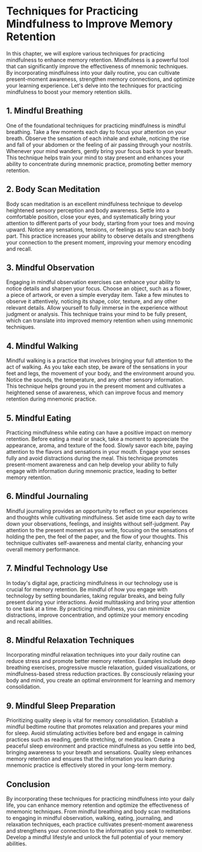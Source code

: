 # Techniques for Practicing Mindfulness to Improve Memory Retention

In this chapter, we will explore various techniques for practicing mindfulness to enhance memory retention. Mindfulness is a powerful tool that can significantly improve the effectiveness of mnemonic techniques. By incorporating mindfulness into your daily routine, you can cultivate present-moment awareness, strengthen memory connections, and optimize your learning experience. Let's delve into the techniques for practicing mindfulness to boost your memory retention skills.

## 1\. Mindful Breathing

One of the foundational techniques for practicing mindfulness is mindful breathing. Take a few moments each day to focus your attention on your breath. Observe the sensation of each inhale and exhale, noticing the rise and fall of your abdomen or the feeling of air passing through your nostrils. Whenever your mind wanders, gently bring your focus back to your breath. This technique helps train your mind to stay present and enhances your ability to concentrate during mnemonic practice, promoting better memory retention.

## 2\. Body Scan Meditation

Body scan meditation is an excellent mindfulness technique to develop heightened sensory perception and body awareness. Settle into a comfortable position, close your eyes, and systematically bring your attention to different parts of your body, starting from your toes and moving upward. Notice any sensations, tensions, or feelings as you scan each body part. This practice increases your ability to observe details and strengthens your connection to the present moment, improving your memory encoding and recall.

## 3\. Mindful Observation

Engaging in mindful observation exercises can enhance your ability to notice details and sharpen your focus. Choose an object, such as a flower, a piece of artwork, or even a simple everyday item. Take a few minutes to observe it attentively, noticing its shape, color, texture, and any other relevant details. Allow yourself to fully immerse in the experience without judgment or analysis. This technique trains your mind to be fully present, which can translate into improved memory retention when using mnemonic techniques.

## 4\. Mindful Walking

Mindful walking is a practice that involves bringing your full attention to the act of walking. As you take each step, be aware of the sensations in your feet and legs, the movement of your body, and the environment around you. Notice the sounds, the temperature, and any other sensory information. This technique helps ground you in the present moment and cultivates a heightened sense of awareness, which can improve focus and memory retention during mnemonic practice.

## 5\. Mindful Eating

Practicing mindfulness while eating can have a positive impact on memory retention. Before eating a meal or snack, take a moment to appreciate the appearance, aroma, and texture of the food. Slowly savor each bite, paying attention to the flavors and sensations in your mouth. Engage your senses fully and avoid distractions during the meal. This technique promotes present-moment awareness and can help develop your ability to fully engage with information during mnemonic practice, leading to better memory retention.

## 6\. Mindful Journaling

Mindful journaling provides an opportunity to reflect on your experiences and thoughts while cultivating mindfulness. Set aside time each day to write down your observations, feelings, and insights without self-judgment. Pay attention to the present moment as you write, focusing on the sensations of holding the pen, the feel of the paper, and the flow of your thoughts. This technique cultivates self-awareness and mental clarity, enhancing your overall memory performance.

## 7\. Mindful Technology Use

In today's digital age, practicing mindfulness in our technology use is crucial for memory retention. Be mindful of how you engage with technology by setting boundaries, taking regular breaks, and being fully present during your interactions. Avoid multitasking and bring your attention to one task at a time. By practicing mindfulness, you can minimize distractions, improve concentration, and optimize your memory encoding and recall abilities.

## 8\. Mindful Relaxation Techniques

Incorporating mindful relaxation techniques into your daily routine can reduce stress and promote better memory retention. Examples include deep breathing exercises, progressive muscle relaxation, guided visualizations, or mindfulness-based stress reduction practices. By consciously relaxing your body and mind, you create an optimal environment for learning and memory consolidation.

## 9\. Mindful Sleep Preparation

Prioritizing quality sleep is vital for memory consolidation. Establish a mindful bedtime routine that promotes relaxation and prepares your mind for sleep. Avoid stimulating activities before bed and engage in calming practices such as reading, gentle stretching, or meditation. Create a peaceful sleep environment and practice mindfulness as you settle into bed, bringing awareness to your breath and sensations. Quality sleep enhances memory retention and ensures that the information you learn during mnemonic practice is effectively stored in your long-term memory.

## Conclusion

By incorporating these techniques for practicing mindfulness into your daily life, you can enhance memory retention and optimize the effectiveness of mnemonic techniques. From mindful breathing and body scan meditations to engaging in mindful observation, walking, eating, journaling, and relaxation techniques, each practice cultivates present-moment awareness and strengthens your connection to the information you seek to remember. Develop a mindful lifestyle and unlock the full potential of your memory abilities.
